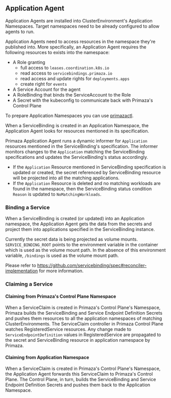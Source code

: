 ## Application Agent

Application Agents are installed into ClusterEnvironment's Application Namespaces.
Target namespaces need to be already configured to allow agents to run.

Application Agents need to access resources in the namespace they're published into.
More specifically, an Application Agent requires the following resources to exists into the namespace:

* A Role granting
    * full access to `leases.coordination.k8s.io`
    * read access to `servicebindings.primaza.io`
    * read access and update rights for `deployments.apps`
    * create right for `events`
* A Service Account for the agent
* A RoleBinding that binds the ServiceAccount to the Role
* A Secret with the kubeconfig to communicate back with Primaza's Control Plane

To prepare Application Namespaces you can use [primazactl](https://github.com/primaza/primazactl).

When a ServiceBinding is created in an Application Namespace, the Application Agent looks for resources mentioned in its specification.

Primaza Application Agent runs a dynamic informer for `Application` resources mentioned in the ServiceBinding's specification.
The informer monitors changes to the `Application` matching the ServiceBinding specifications and updates the ServiceBinding's status accordingly.

* If the `Application` Resource mentioned in ServiceBinding specification is updated or created, the secret referenced by ServiceBinding resource will be projected into all the matching applications.
* If the `Application` Resource is deleted and no matching workloads are found in the namespace, then the ServiceBinding status condition `Reason` is updated to `NoMatchingWorkloads`.


### Binding a Service

When a ServiceBinding is created (or updated) into an Application namespace, the Application Agent gets the data from the secrets and project them into applications specified in the ServiceBinding instance.

Currently the secret data is being projected as volume mounts.
`SERVICE_BINDING_ROOT` points to the environment variable in the container which is used as the volume mount path.
In the absence of this environment variable, `/bindings` is used as the volume mount path.

Please refer to https://github.com/servicebinding/spec#reconciler-implementation for more information.

### Claiming a Service

#### Claiming from Primaza's Control Plane Namespace

When a ServiceClaim is created in Primaza's Control Plane's Namespace, Primaza builds the ServiceBinding and Service Endpoint Definition Secrets and pushes them resources to all the application namespaces of matching ClusterEnvironments.
The ServiceClaim controller in Primaza Control Plane watches RegisteredService resources.
Any change made to `ServiceEndpointDefinition` values in RegisteredService are propagated to the secret and ServiceBinding resource in application namespace by Primaza.

#### Claiming from Application Namespace

When a ServiceClaim is created in Primaza's Control Plane's Namespace, the Application Agent forwards this ServiceClaim to Primaza's Control Plane.
The Control Plane, in turn, builds the ServiceBinding and Service Endpoint Definition Secrets and pushes them back to the Application Namespace.
